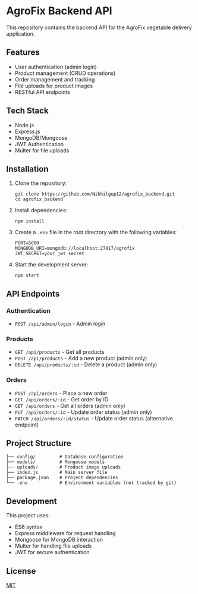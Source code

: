 # AgroFix Backend API

This repository contains the backend API for the AgroFix vegetable delivery application.

## Features

- User authentication (admin login)
- Product management (CRUD operations)
- Order management and tracking
- File uploads for product images
- RESTful API endpoints

## Tech Stack

- Node.js
- Express.js
- MongoDB/Mongoose
- JWT Authentication
- Multer for file uploads

## Installation

1. Clone the repository:
   ```
   git clone https://github.com/Nikhilgup12/agrofix_backend.git
   cd agrofix_backend
   ```

2. Install dependencies:
   ```
   npm install
   ```

3. Create a `.env` file in the root directory with the following variables:
   ```
   PORT=5000
   MONGODB_URI=mongodb://localhost:27017/agrofix
   JWT_SECRET=your_jwt_secret
   ```

4. Start the development server:
   ```
   npm start
   ```

## API Endpoints

### Authentication
- `POST /api/admin/login` - Admin login

### Products
- `GET /api/products` - Get all products
- `POST /api/products` - Add a new product (admin only)
- `DELETE /api/products/:id` - Delete a product (admin only)

### Orders
- `POST /api/orders` - Place a new order
- `GET /api/orders/:id` - Get order by ID
- `GET /api/orders` - Get all orders (admin only)
- `PUT /api/orders/:id` - Update order status (admin only)
- `PATCH /api/orders/:id/status` - Update order status (alternative endpoint)

## Project Structure

```
├── config/         # Database configuration
├── models/         # Mongoose models
├── uploads/        # Product image uploads
├── index.js        # Main server file
├── package.json    # Project dependencies
└── .env            # Environment variables (not tracked by git)
```

## Development

This project uses:
- ES6 syntax
- Express middleware for request handling
- Mongoose for MongoDB interaction
- Multer for handling file uploads
- JWT for secure authentication

## License

[MIT](https://choosealicense.com/licenses/mit/) 